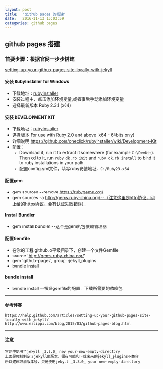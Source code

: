 ```yaml
---
layout: post
title:  "github pages 的搭建"
date:   2016-11-13 16:03:59
categories: github pages
---
```


## github pages 搭建

### 首要步骤：根据官网一步步搭建

[setting-up-your-github-pages-site-locally-with-jekyll](https://help.github.com/articles/setting-up-your-github-pages-site-locally-with-jekyll/)	

#### 安装 RubyInstaller for Windows

- 下载地址：[rubyinstaller](http://rubyinstaller.org/downloads/)
- 安装过程中，点击添加环境变量,或者事后手动添加环境变量
- 选择最新版本 Ruby 2.3.1 (x64)

#### 安装 DEVELOPMENT KIT
	
- 下载地址：[rubyinstaller](http://rubyinstaller.org/downloads/)
- 选择版本 For use with Ruby 2.0 and above (x64 - 64bits only)
- 详细说明 https://github.com/oneclick/rubyinstaller/wiki/Development-Kit
- 配置： 
	- Download it, run it to extract it somewhere (for example `C:\DevKit`). Then cd to it, run `ruby dk.rb init` and `ruby dk.rb install` to bind it to ruby installations in your path.
	- 配置config.yml文件，填写ruby安装地址`- C:/Ruby23-x64`

	

#### 配置gem
- gem sources --remove https://rubygems.org/  
- gem sources -a http://gems.ruby-china.org/--（注意这里是http协议，网上给的https协议，会有认证失败错误）

#### Install Bundler
- gem install bundler --这个是gem的包依赖管理器

#### 配置Gemfile
- 在你的工程<xxx>.github.io平级目录下，创建一个文件Gemfile
- source 'http://gems.ruby-china.org/'
- gem 'github-pages', group: :jekyll_plugins
- bundle install

#### bundle install 
- bundle install --根据gemfile的配置，下载所需要的依赖包


*****

#### 参考博客

	https://help.github.com/articles/setting-up-your-github-pages-site-locally-with-jekyll/
	http://www.ezlippi.com/blog/2015/03/github-pages-blog.html

***

#### 注意
	官网中使用了jekyll _3.3.0_ new your-new-empty-directory
	上面是强制制定了jekyll的版本，很有可能和下载来来的jekyll_plugins不兼容
	所以建议取消版本号，只是使用jekyll _3.3.0_ your-new-empty-directory


	
